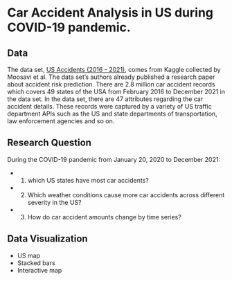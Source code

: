 # Car Accident Analysis in US during COVID-19 pandemic.

## Data
The data set, [US Accidents (2016 - 2021)](https://www.kaggle.com/datasets/sobhanmoosavi/us-accidents), comes from Kaggle collected by Moosavi et al. The data set’s authors
already published a research paper about accident risk prediction. There are 2.8 million
car accident records which covers 49 states of the USA from February 2016 to December
2021 in the data set. In the data set, there are 47 attributes regarding the car accident
details. These records were captured by a variety of US traffic department APIs such
as the US and state departments of transportation, law enforcement agencies and so on.

## Research Question
During the COVID-19 pandemic from January 20, 2020 to December 2021:
- 1. which US states have most car accidents?
- 2. Which weather conditions cause more car accidents across different severity in the US?
- 3. How do car accident amounts change by time series?

## Data Visualization
- US map
- Stacked bars
- Interactive map
